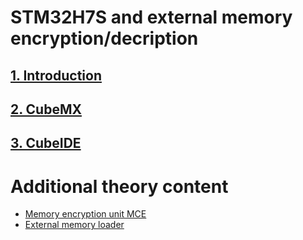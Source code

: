 # STM32H7S and external memory encryption/decription


## [1. Introduction](./handson/mce_intro.md)

## [2. CubeMX](./handson/mce_mx.md)

## [3. CubeIDE](./handson/mce_ide.md)

# Additional theory content

- [Memory encryption unit MCE](./theory/mce.md)
- [External memory loader](./theory/mce_loader.md)